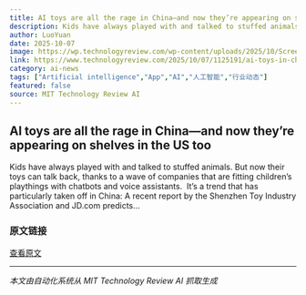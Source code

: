 ```yaml
---
title: AI toys are all the rage in China—and now they’re appearing on shelves in the US too
description: Kids have always played with and talked to stuffed animals. But now their toys can talk back, thanks to a wave of companies that are fitting children’s playthings with chatbots and voice assistants.  
author: LuoYuan
date: 2025-10-07
image: https://wp.technologyreview.com/wp-content/uploads/2025/10/Screenshot-2025-10-06-161500.jpg?resize=1200,600
link: https://www.technologyreview.com/2025/10/07/1125191/ai-toys-in-china/
category: ai-news
tags: ["Artificial intelligence","App","AI","人工智能","行业动态"]
featured: false
source: MIT Technology Review AI
---
```


## AI toys are all the rage in China—and now they’re appearing on shelves in the US too

Kids have always played with and talked to stuffed animals. But now their toys can talk back, thanks to a wave of companies that are fitting children’s playthings with chatbots and voice assistants.  It’s a trend that has particularly taken off in China: A recent report by the Shenzhen Toy Industry Association and JD.com predicts…

### 原文链接
[查看原文](https://www.technologyreview.com/2025/10/07/1125191/ai-toys-in-china/)

---
*本文由自动化系统从 MIT Technology Review AI 抓取生成*
